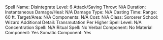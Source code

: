 
Spell Name: Disintegrate
Level: 6
Attack/Saving Throw: N/A
Duration: Instantaneous
Damage/Heal: N/A
Damage Type: N/A
Casting Time: 
Range: 60 ft.
Target/Area: N/A
Components: N/A
Cost: N/A
Class: Sorcerer
School:  Wizard
Additional Detail: Transmutation
Per Higher Spell Level: N/A
Concentration Spell: N/A
Ritual Spell: No
Verbal Component: No
Material Component: Yes
Somatic Component: Yes
